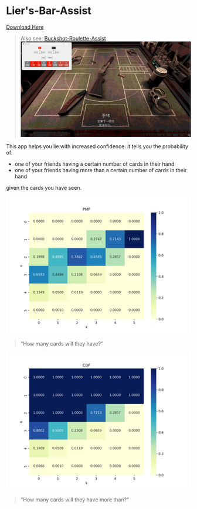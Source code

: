 # Lier's-Bar-Assist

[Download Here](https://github.com/JANERUBBISHTOEAT/Buckshot-Roulette-Assist/releases?q=LBA&expanded=true)

> Also see: [Buckshot-Roulette-Assist](https://github.com/JANERUBBISHTOEAT/Buckshot-Roulette-Assist?tab=readme-ov-file#buckshot-roulette-assist)
> ![Buckshot-Roulette-Assist](https://raw.githubusercontent.com/JANERUBBISHTOEAT/Buckshot-Roulette-Assist/refs/heads/main/BRA-sample.png)

This app helps you lie with increased confidence: it tells you the probability of:

- one of your friends having a certain number of cards in their hand
- one of your friends having more than a certain number of cards in their hand

given the cards you have seen.

![PMF Heatmap](PMF.png)

> "How many cards will they have?"

![CDF Heatmap](CDF.png)

> "How many cards will they have more than?"
